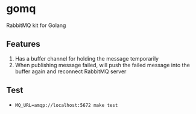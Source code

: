 # gomq

RabbitMQ kit for Golang

## Features
1. Has a buffer channel for holding the message temporarily
2. When publishing message failed, will push the failed message into the buffer again and reconnect RabbitMQ server

## Test
- `MQ_URL=amqp://localhost:5672 make test`